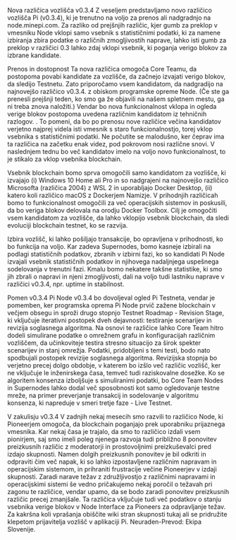 Nova različica vozlišča v0.3.4
 Z veseljem predstavljamo novo različico vozlišča Pi (v0.3.4), ki je trenutno na voljo za prenos ali nadgradnjo na node.minepi.com.  Za razliko od prejšnjih različic, kjer gumb za preklop v vmesniku Node vklopi samo vsebnik s statističnimi podatki, ki za namene izbiranja zbira podatke o različnih zmogljivostih naprave, lahko isti gumb za preklop v različici 0.3 lahko zdaj vklopi vsebnik, ki poganja verigo blokov za izbrane kandidate.

 Prenos in dostopnost
 Ta nova različica omogoča Core Teamu, da postopoma povabi kandidate za vozlišče, da začnejo izvajati verigo blokov, da sledijo Testnetu.  Zato priporočamo vsem kandidatom, da nadgradijo na najnovejšo različico v0.3.4.  z obiskom programske opreme Node.  (Če ste ga prenesli prejšnji teden, ko smo ga že objavili na našem spletnem mestu, ga ni treba znova naložiti.) Vendar bo nova funkcionalnost vklopa in ogleda verige blokov postopoma uvedena različnim kandidatom iz tehničnih razlogov.  .  To pomeni, da bo po prenosu nove različice večina kandidatov verjetno najprej videla isti vmesnik s staro funkcionalnostjo, torej vklop vsebnika s statističnimi podatki.  Ne počutite se malodušno, ker čeprav ima ta različica na začetku enak videz, pod pokrovom nosi različne snovi.  V naslednjem tednu bo več kandidatov imelo na voljo novo funkcionalnost, to je stikalo za vklop vsebnika blockchain.

 Vsebnik blockchain bomo sprva omogočili samo kandidatom za vozlišče, ki izvajajo (i) Windows 10 Home ali Pro in so nadgrajeni na najnovejšo različico Microsofta (različica 2004) z WSL 2 in uporabljajo Docker Desktop, (ii) katero koli različico macOS z Dockerjem  Namizje.  V prihodnjih različicah bomo to funkcionalnost omogočili za več operacijskih sistemov in poskusili, da bo veriga blokov delovala na orodju Docker Toolbox.  Cilj je omogočiti vsem kandidatom za vozlišče, da lahko vklopijo vsebnik blockchain, da sledi evoluciji blockchain testnet, ko se razvija.

 Izbira vozlišč, ki lahko pošiljajo transakcije, bo opravljena v prihodnosti, ko bo funkcija na voljo.  Kar zadeva Supernodes, bomo kasneje izbirali na podlagi statističnih podatkov, zbranih v izbirni fazi, ko so kandidati Pi Node izvajali vsebnik statističnih podatkov in njihovega nadaljnjega uspešnega sodelovanja v trenutni fazi.  Kmalu bomo nekatere takšne statistike, ki smo jih zbrali o napravi in ​​njeni zmogljivosti, dali na voljo tudi lastniku naprave v različici v0.3.4, npr.  uptime in stabilnost.

 Pomen v0.3.4
 Pi Node v0.3.4 bo dovoljeval ogled Pi Testneta, vendar je pomemben, ker programska oprema Pi Node prvič zažene blockchain v večjem obsegu in sproži drugo stopnjo Testnet Roadmap - Revision Stage, ki vključuje  iterativni postopek dveh dejavnosti: testiranje scenarijev in revizija soglasnega algoritma.  Na osnovi te različice lahko Core Team hitro dodeli simulirane podatke o omrežnem grafu in konfiguracijah različnim vozliščem, da učinkoviteje testira stresno situacijo za širok spekter scenarijev in stanj omrežja.  Podatki, pridobljeni s temi testi, bodo nato spodbujali postopek revizije soglasnega algoritma.  Revizijska stopnja bo verjetno precej dolgo obdobje, v katerem bo izšlo več različic vozlišč, ker ne vključuje le inženirskega časa, temveč tudi raziskovalne dosežke.  Ko se algoritem konsenza izboljšuje s simuliranimi podatki, bo Core Team Nodes in Supernodes lahko dodal več sposobnosti kot samo ogledovanje testne mreže, na primer preverjanje transakcij in sodelovanje v algoritmu konsenza, ki napreduje v smeri tretje faze - Live Testnet.

 V zakulisju v0.3.4
 V zadnjih nekaj mesecih smo razvili to različico Node, ki Pioneerjem omogoča, da blockchain poganjajo prek uporabniku prijaznega vmesnika.  Kar nekaj časa je trajalo, da smo to različico izdali vsem pionirjem, saj smo imeli poleg njenega razvoja tudi približno 8 ponovitev preizkusnih različic z moderatorji in prostovoljnimi preizkuševalci pred izdajo skupnosti.  Namen dolgih preizkusnih ponovitev je bil odkriti in odpraviti čim več napak, ki so lahko izpostavljene različnim napravam in operacijskim sistemom, in prihraniti frustracije večine Pioneerjev v izdaji skupnosti.  Zaradi narave težav z združljivostjo z različnimi napravami in operacijskimi sistemi še vedno pričakujemo nekaj poročil o težavah pri zagonu te različice, vendar upamo, da se bodo zaradi ponovitev preizkusnih različic precej zmanjšale.  Ta različica vključuje tudi več podatkov o stanju vsebnika verige blokov v Node Interface za Pioneers za odpravljanje težav.  Za kakršna koli vprašanja obiščite wiki stran skupnosti tukaj ali se pridružite klepetom prijavitelja vozlišč v aplikaciji Pi.
Neuraden-Prevod: Ekipa Slovenije.